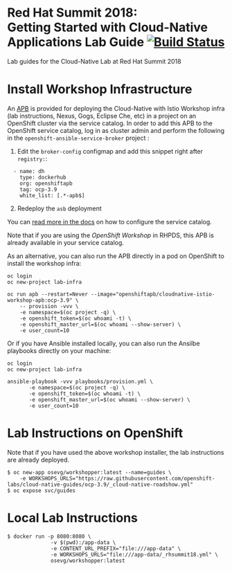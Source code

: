 # Red Hat Summit 2018: <br/>Getting Started with Cloud-Native Applications Lab Guide [![Build Status](https://travis-ci.org/openshift-labs/rhsummit18-cloudnative-guides.svg?branch=ocp-3.9)](https://travis-ci.org/openshift-labs/rhsummit18-cloudnative-guides)

Lab guides for the Cloud-Native Lab at Red Hat Summit 2018

Install Workshop Infrastructure
===

An [APB](https://hub.docker.com/r/openshiftapb/cloudnative-istio-workshop-apb) is provided for 
deploying the Cloud-Native with Istio Workshop infra (lab instructions, Nexus, Gogs, Eclipse Che, etc) in a project 
on an OpenShift cluster via the service catalog. In order to add this APB to the OpenShift service catalog, log in 
as cluster admin and perform the following in the `openshift-ansible-service-broker` project :

1. Edit the `broker-config` configmap and add this snippet right after `registry:`:

  ```
    - name: dh
      type: dockerhub
      org: openshiftapb
      tag: ocp-3.9
      white_list: [.*-apb$]
  ```

2. Redeploy the `asb` deployment

You can [read more in the docs](https://docs.openshift.com/container-platform/3.9/install_config/oab_broker_configuration.html#oab-config-registry-dockerhub) 
on how to configure the service catalog.

Note that if you are using the _OpenShift Workshop_ in RHPDS, this APB is already available in your service catalog.

As an alternative, you can also run the APB directly in a pod on OpenShift to install the workshop infra:

```
oc login
oc new-project lab-infra

oc run apb --restart=Never --image="openshiftapb/cloudnative-istio-workshop-apb:ocp-3.9" \
    -- provision -vvv \
    -e namespace=$(oc project -q) \
    -e openshift_token=$(oc whoami -t) \
    -e openshift_master_url=$(oc whoami --show-server) \
    -e user_count=10
```

Or if you have Ansible installed locally, you can also run the Ansilbe playbooks directly on your machine:

```
oc login
oc new-project lab-infra

ansible-playbook -vvv playbooks/provision.yml \
       -e namespace=$(oc project -q) \
       -e openshift_token=$(oc whoami -t) \
       -e openshift_master_url=$(oc whoami --show-server) \
       -e user_count=10 
``` 

Lab Instructions on OpenShift
===

Note that if you have used the above workshop installer, the lab instructions are already deployed.

```
$ oc new-app osevg/workshopper:latest --name=guides \
    -e WORKSHOPS_URLS="https://raw.githubusercontent.com/openshift-labs/cloud-native-guides/ocp-3.9/_cloud-native-roadshow.yml"
$ oc expose svc/guides
```

Local Lab Instructions
===
```
$ docker run -p 8080:8080 \
              -v $(pwd):/app-data \
              -e CONTENT_URL_PREFIX="file:///app-data" \
              -e WORKSHOPS_URLS="file:///app-data/_rhsummit18.yml" \
              osevg/workshopper:latest
```
